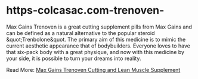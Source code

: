 # https-colcasac.com-trenoven-
Max Gains Trenoven is a great cutting supplement pills from Max Gains and can be defined as a natural alternative to the popular steroid &amp;quot;Trenbolone&amp;quot. The primary aim of this medicine is to mimic the current aesthetic appearance that of bodybuilders. Everyone loves to have that six-pack body with a great physique, and now with this medicine by your side, it is possible to turn your dreams into reality.  

Read More: <a href="https://colcasac.com/trenoven/"> Max Gains Trenoven Cutting and Lean Muscle Supplement</a>
